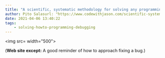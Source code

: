 ```yaml
---
title: "A scientific, systematic methodology for solving any programming problem - Code with Jason"
author: Pito Salasurl: "https://www.codewithjason.com/scientific-systematic-methodology-solving-programming-problem" cover: "" 
date: 2021-04-06 13:40:22
tags:
    - solving-howto-programming-debugging
---
```

<img src= width="500">



(**Web site except:** A good reminder of how to approach fixing a bug.) 
